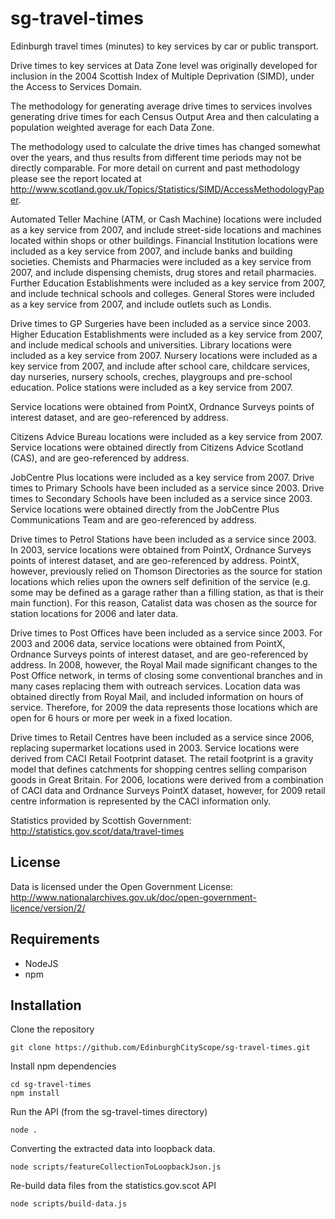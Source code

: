 # sg-travel-times
Edinburgh travel times (minutes) to key services by car or public transport.

Drive times to key services at Data Zone level was originally developed for inclusion in the 2004 Scottish Index of Multiple Deprivation (SIMD), under the Access to Services Domain.

The methodology for generating average drive times to services involves generating drive times for each Census Output Area and then calculating a population weighted average for each Data Zone.

The methodology used to calculate the drive times has changed somewhat over the years, and thus results from different time periods may not be directly comparable. For more detail on current and past methodology please see the report located at http://www.scotland.gov.uk/Topics/Statistics/SIMD/AccessMethodologyPaper.

Automated Teller Machine (ATM, or Cash Machine) locations were included as a key service from 2007, and include street-side locations and machines located within shops or other buildings. Financial Institution locations were included as a key service from 2007, and include banks and building societies. Chemists and Pharmacies were included as a key service from 2007, and include dispensing chemists, drug stores and retail pharmacies. Further Education Establishments were included as a key service from 2007, and include technical schools and colleges. General Stores were included as a key service from 2007, and include outlets such as Londis.

Drive times to GP Surgeries have been included as a service since 2003. Higher Education Establishments were included as a key service from 2007, and include medical schools and universities. Library locations were included as a key service from 2007. Nursery locations were included as a key service from 2007, and include after school care, childcare services, day nurseries, nursery schools, creches, playgroups and pre-school education. Police stations were included as a key service from 2007.

Service locations were obtained from PointX, Ordnance Surveys points of interest dataset, and are geo-referenced by address.

Citizens Advice Bureau locations were included as a key service from 2007. Service locations were obtained directly from Citizens Advice Scotland (CAS), and are geo-referenced by address.

JobCentre Plus locations were included as a key service from 2007. Drive times to Primary Schools have been included as a service since 2003. Drive times to Secondary Schools have been included as a service since 2003. Service locations were obtained directly from the JobCentre Plus Communications Team and are geo-referenced by address.

Drive times to Petrol Stations have been included as a service since 2003. In 2003, service locations were obtained from PointX, Ordnance Surveys points of interest dataset, and are geo-referenced by address. PointX, however, previously relied on Thomson Directories as the source for station locations which relies upon the owners self definition of the service (e.g. some may be defined as a garage rather than a filling station, as that is their main function). For this reason, Catalist data was chosen as the source for station locations for 2006 and later data.

Drive times to Post Offices have been included as a service since 2003. For 2003 and 2006 data, service locations were obtained from PointX, Ordnance Surveys points of interest dataset, and are geo-referenced by address. In 2008, however, the Royal Mail made significant changes to the Post Office network, in terms of closing some conventional branches and in many cases replacing them with outreach services. Location data was obtained directly from Royal Mail, and included information on hours of service. Therefore, for 2009 the data represents those locations which are open for 6 hours or more per week in a fixed location.

Drive times to Retail Centres have been included as a service since 2006, replacing supermarket locations used in 2003. Service locations were derived from CACI Retail Footprint dataset. The retail footprint is a gravity model that defines catchments for shopping centres selling comparison goods in Great Britain. For 2006, locations were derived from a combination of CACI data and Ordnance Surveys PointX dataset, however, for 2009 retail centre information is represented by the CACI information only.


Statistics provided by Scottish Government:  http://statistics.gov.scot/data/travel-times

## License

Data is licensed under the Open Government License: http://www.nationalarchives.gov.uk/doc/open-government-licence/version/2/

## Requirements

- NodeJS
- npm

## Installation

Clone the repository

```
git clone https://github.com/EdinburghCityScope/sg-travel-times.git
```

Install npm dependencies

```
cd sg-travel-times
npm install
```

Run the API (from the sg-travel-times directory)

```
node .
```

Converting the extracted data into loopback data.

```
node scripts/featureCollectionToLoopbackJson.js
```

Re-build data files from the statistics.gov.scot API

```
node scripts/build-data.js
```
